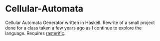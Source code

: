 # Cellular-Automata
Cellular Automata Generator written in Haskell. Rewrite of a small project done for a class taken a few years ago as I continue to explore the language. Requires [rasterific](https://hackage.haskell.org/package/Rasterific#description). 
